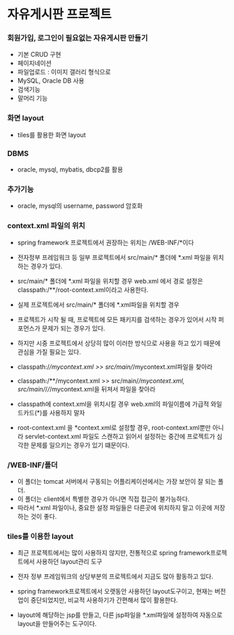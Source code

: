 # 자유게시판 프로젝트 

### 회원가입, 로그인이 필요없는 자유게시판 만들기 
* 기본 CRUD 구현
* 페이지네이션
* 파일업로드 : 이미지 갤러리 형식으로 
* MySQL, Oracle DB 사용
* 검색기능
* 말머리 기능 

### 화면 layout
* tiles를 활용한 화면 layout

### DBMS
* oracle, mysql, mybatis, dbcp2를 활용

### 추가기능
* oracle, mysql의 username, password 암호화

### context.xml 파일의 위치
* spring framework 프로젝트에서 권장하는 위치는 /WEB-INF/*이다 
* 전자정부 프레임워크 등 일부 프로젝트에서 src/main/* 폴더에 *.xml 파일을 위치하는 경우가 있다.
* src/main/* 폴더에 *.xml 파일을 위치할 경우 web.xml 에서 경로 설정은 
classpath:/**/root-context.xml이라고 사용한다.
* 실제 프로젝트에서 src/main/* 폴더에 *.xml파일을 위치할 경우 
* 프로젝트가 시작 될 때, 프로젝트에 모든 패키지를 검색하는 경우가 있어서 시작
퍼포먼스가 문제가 되는 경우가 있다. 
* 하지만 시중 프로젝트에서 상당히 많이 이러한 방식으로 사용을 하고 있기 때문에 
관심을 가질 필요는 있다.

* classpath:/*/mycontext.xml >> src/main/*/mycontext.xml파일을 찾아라 
* classpath:/**/mycontext.xml >> src/main/*/mycontext.xml, 
src/main/*/*/*/mycontext.xml을 뒤져서 파일을 찾아라 

* classpath에 context.xml을 위치시킬 경우 web.xml의 파일이름에 가급적 와일드카드(*)를 
사용하지 말자
* root-context.xml 을 *context.xml로 설정할 경우, root-context.xml뿐만 아니라 servlet-context.xml
파일도 스캔하고 읽어서 설정하는 중간에 프로젝트가 심각한 문제를 일으키는 경우가 있기 떄문이다.

### /WEB-INF/폴더 
* 이 폴더는 tomcat 서버에서 구동되는 어플리케이션에서는 가장 보안이 잘 되는 폴더. 
* 이 폴더는 client에서 특별한 경우가 아니면 직접 접근이 불가능하다.
* 따라서 *.xml 파일이나, 중요한 설정 파일들은 다른곳에 위치하지 말고 이곳에 저장하는 것이 좋다.

### tiles를 이용한 layout
* 최근 프로젝트에서는 많이 사용하지 않지만, 전통적으로 spring framework프로젝트에서 
사용하던 layout관리 도구
* 전자 정부 프레임워크의 상당부분의 프로젝트에서 지금도 많아 활동하고 있다.
* spring framework프로젝트에서 오랫동안 사용하던 layout도구이고, 현재는 버전업이 
중단되었지만, 비교적 사용하기가 간편해서 많이 활용한다.

* layout에 해당하는 jsp를 만들고, 다른 jsp파일을 *.xml파일에 설정하여 자동으로 
layout을 만들어주는 도구이다.



























